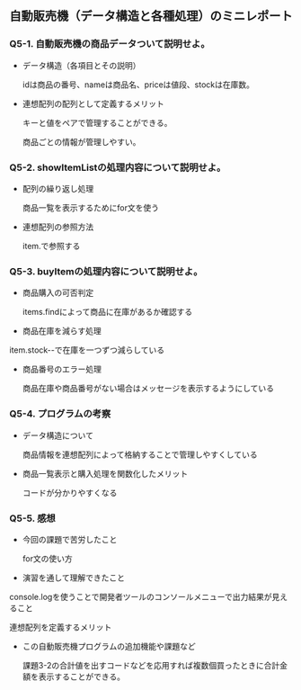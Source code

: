 ## 自動販売機（データ構造と各種処理）のミニレポート
### Q5-1. 自動販売機の商品データついて説明せよ。
* データ構造（各項目とその説明）

  idは商品の番号、nameは商品名、priceは値段、stockは在庫数。
* 連想配列の配列として定義するメリット

  キーと値をペアで管理することができる。

  商品ごとの情報が管理しやすい。
### Q5-2. showItemListの処理内容について説明せよ。
* 配列の繰り返し処理

  商品一覧を表示するためにfor文を使う
  
* 連想配列の参照方法

  item.で参照する
  
### Q5-3. buyItemの処理内容について説明せよ。
* 商品購入の可否判定

  items.findによって商品に在庫があるか確認する

* 商品在庫を減らす処理

item.stock--で在庫を一つずつ減らしている
  
* 商品番号のエラー処理

  商品在庫や商品番号がない場合はメッセージを表示するようにしている
  
### Q5-4. プログラムの考察
* データ構造について

  商品情報を連想配列によって格納することで管理しやすくしている
* 商品一覧表示と購入処理を関数化したメリット

  コードが分かりやすくなる
### Q5-5. 感想
* 今回の課題で苦労したこと

  for文の使い方
* 演習を通して理解できたこと

console.logを使うことで開発者ツールのコンソールメニューで出力結果が見えること

連想配列を定義するメリット
* この自動販売機プログラムの追加機能や課題など

  課題3-2の合計値を出すコードなどを応用すれば複数個買ったときに合計金額を表示することができる。

